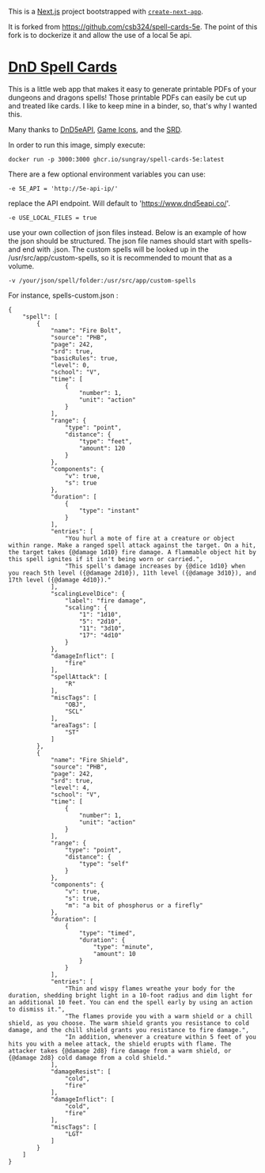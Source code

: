 

This is a [Next.js](https://nextjs.org/) project bootstrapped with [`create-next-app`](https://github.com/vercel/next.js/tree/canary/packages/create-next-app).

It is forked from https://github.com/csb324/spell-cards-5e. The point of this fork is to dockerize it and allow the use of a local 5e api.

# [DnD Spell Cards](https://dndspellcards.com/)

This is a little web app that makes it easy to generate printable PDFs of your dungeons and dragons spells! Those printable PDFs can easily be cut up and treated like cards. I like to keep mine in a binder, so, that's why I wanted this.

Many thanks to [DnD5eAPI](https://www.dnd5eapi.co/), [Game Icons](https://game-icons.net/), and the [SRD](https://media.wizards.com/2016/downloads/DND/SRD-OGL_V5.1.pdf).

In order to run this image, simply execute:

`docker run -p 3000:3000 ghcr.io/sungray/spell-cards-5e:latest`

There are a few optional environment variables you can use:

`-e 5E_API = 'http://5e-api-ip/'`

replace the API endpoint. Will default to 'https://www.dnd5eapi.co/'.
 
`-e USE_LOCAL_FILES = true`
 
 use your own collection of json files instead. Below is an example of how the json should be structured. The json file names should start with spells- and end with .json.
The custom spells will be looked up in the /usr/src/app/custom-spells, so it is recommended to mount that as a volume.

`-v /your/json/spell/folder:/usr/src/app/custom-spells`

For instance, spells-custom.json :

```
{
	"spell": [
		{
			"name": "Fire Bolt",
			"source": "PHB",
			"page": 242,
			"srd": true,
			"basicRules": true,
			"level": 0,
			"school": "V",
			"time": [
				{
					"number": 1,
					"unit": "action"
				}
			],
			"range": {
				"type": "point",
				"distance": {
					"type": "feet",
					"amount": 120
				}
			},
			"components": {
				"v": true,
				"s": true
			},
			"duration": [
				{
					"type": "instant"
				}
			],
			"entries": [
				"You hurl a mote of fire at a creature or object within range. Make a ranged spell attack against the target. On a hit, the target takes {@damage 1d10} fire damage. A flammable object hit by this spell ignites if it isn't being worn or carried.",
				"This spell's damage increases by {@dice 1d10} when you reach 5th level ({@damage 2d10}), 11th level ({@damage 3d10}), and 17th level ({@damage 4d10})."
			],
			"scalingLevelDice": {
				"label": "fire damage",
				"scaling": {
					"1": "1d10",
					"5": "2d10",
					"11": "3d10",
					"17": "4d10"
				}
			},
			"damageInflict": [
				"fire"
			],
			"spellAttack": [
				"R"
			],
			"miscTags": [
				"OBJ",
				"SCL"
			],
			"areaTags": [
				"ST"
			]
		},
		{
			"name": "Fire Shield",
			"source": "PHB",
			"page": 242,
			"srd": true,
			"level": 4,
			"school": "V",
			"time": [
				{
					"number": 1,
					"unit": "action"
				}
			],
			"range": {
				"type": "point",
				"distance": {
					"type": "self"
				}
			},
			"components": {
				"v": true,
				"s": true,
				"m": "a bit of phosphorus or a firefly"
			},
			"duration": [
				{
					"type": "timed",
					"duration": {
						"type": "minute",
						"amount": 10
					}
				}
			],
			"entries": [
				"Thin and wispy flames wreathe your body for the duration, shedding bright light in a 10-foot radius and dim light for an additional 10 feet. You can end the spell early by using an action to dismiss it.",
				"The flames provide you with a warm shield or a chill shield, as you choose. The warm shield grants you resistance to cold damage, and the chill shield grants you resistance to fire damage.",
				"In addition, whenever a creature within 5 feet of you hits you with a melee attack, the shield erupts with flame. The attacker takes {@damage 2d8} fire damage from a warm shield, or {@damage 2d8} cold damage from a cold shield."
			],
			"damageResist": [
				"cold",
				"fire"
			],
			"damageInflict": [
				"cold",
				"fire"
			],
			"miscTags": [
				"LGT"
			]
		}
	]
}
```
